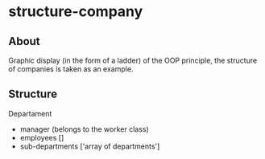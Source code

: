 # structure-company

## About
Graphic display (in the form of a ladder) of the OOP principle, the structure of companies is taken as an example.

## Structure

Departament
- manager (belongs to the worker class) 
- employees []
- sub-departments ['array of departments']

